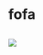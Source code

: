 # fofa
```plain

```

![](https://cdn.nlark.com/yuque/0/2024/png/43104311/1727104804591-934639d8-a4f9-4a7f-adf9-d8ad0a0583d6.png)

